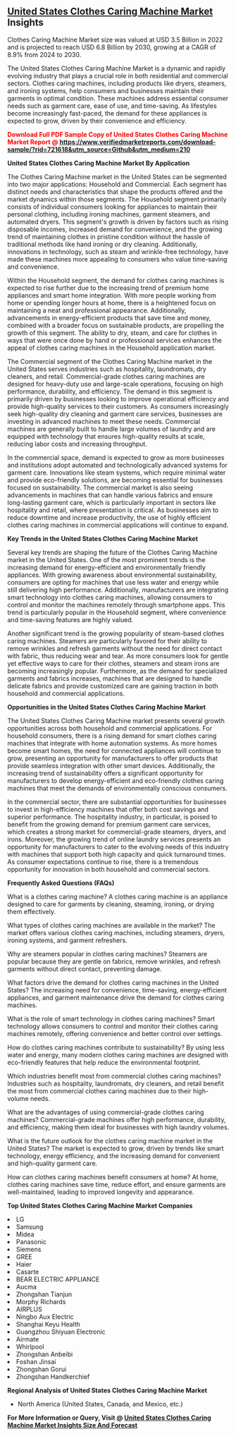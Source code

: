 <h2><a href="https://www.verifiedmarketreports.com/download-sample/?rid=721618&amp;utm_source=Github&amp;utm_medium=210" target="_blank">United States Clothes Caring Machine Market</a> Insights</h2><p>Clothes Caring Machine Market size was valued at USD 3.5 Billion in 2022 and is projected to reach USD 6.8 Billion by 2030, growing at a CAGR of 8.9% from 2024 to 2030.</p><p><p>The United States Clothes Caring Machine Market is a dynamic and rapidly evolving industry that plays a crucial role in both residential and commercial sectors. Clothes caring machines, including products like dryers, steamers, and ironing systems, help consumers and businesses maintain their garments in optimal condition. These machines address essential consumer needs such as garment care, ease of use, and time-saving. As lifestyles become increasingly fast-paced, the demand for these appliances is expected to grow, driven by their convenience and efficiency. <strong><p><span class=""><span style="color: #ff0000;"><strong>Download Full PDF Sample Copy of United States Clothes Caring Machine Market Report</strong> @ </span><a href="https://www.verifiedmarketreports.com/download-sample/?rid=721618&amp;utm_source=Github&amp;utm_medium=210" target="_blank">https://www.verifiedmarketreports.com/download-sample/?rid=721618&amp;utm_source=Github&amp;utm_medium=210</a></span></p></strong></p><p><strong>United States Clothes Caring Machine Market By Application</strong></p><p>The Clothes Caring Machine market in the United States can be segmented into two major applications: Household and Commercial. Each segment has distinct needs and characteristics that shape the products offered and the market dynamics within those segments. The Household segment primarily consists of individual consumers looking for appliances to maintain their personal clothing, including ironing machines, garment steamers, and automated dryers. This segment's growth is driven by factors such as rising disposable incomes, increased demand for convenience, and the growing trend of maintaining clothes in pristine condition without the hassle of traditional methods like hand ironing or dry cleaning. Additionally, innovations in technology, such as steam and wrinkle-free technology, have made these machines more appealing to consumers who value time-saving and convenience.<p>Within the Household segment, the demand for clothes caring machines is expected to rise further due to the increasing trend of premium home appliances and smart home integration. With more people working from home or spending longer hours at home, there is a heightened focus on maintaining a neat and professional appearance. Additionally, advancements in energy-efficient products that save time and money, combined with a broader focus on sustainable products, are propelling the growth of this segment. The ability to dry, steam, and care for clothes in ways that were once done by hand or professional services enhances the appeal of clothes caring machines in the Household application market.</p><p>The Commercial segment of the Clothes Caring Machine market in the United States serves industries such as hospitality, laundromats, dry cleaners, and retail. Commercial-grade clothes caring machines are designed for heavy-duty use and large-scale operations, focusing on high performance, durability, and efficiency. The demand in this segment is primarily driven by businesses looking to improve operational efficiency and provide high-quality services to their customers. As consumers increasingly seek high-quality dry cleaning and garment care services, businesses are investing in advanced machines to meet these needs. Commercial machines are generally built to handle large volumes of laundry and are equipped with technology that ensures high-quality results at scale, reducing labor costs and increasing throughput.<p>In the commercial space, demand is expected to grow as more businesses and institutions adopt automated and technologically advanced systems for garment care. Innovations like steam systems, which require minimal water and provide eco-friendly solutions, are becoming essential for businesses focused on sustainability. The commercial market is also seeing advancements in machines that can handle various fabrics and ensure long-lasting garment care, which is particularly important in sectors like hospitality and retail, where presentation is critical. As businesses aim to reduce downtime and increase productivity, the use of highly efficient clothes caring machines in commercial applications will continue to expand.</p><p><strong>Key Trends in the United States Clothes Caring Machine Market</strong></p><p>Several key trends are shaping the future of the Clothes Caring Machine market in the United States. One of the most prominent trends is the increasing demand for energy-efficient and environmentally friendly appliances. With growing awareness about environmental sustainability, consumers are opting for machines that use less water and energy while still delivering high performance. Additionally, manufacturers are integrating smart technology into clothes caring machines, allowing consumers to control and monitor the machines remotely through smartphone apps. This trend is particularly popular in the Household segment, where convenience and time-saving features are highly valued.</p><p>Another significant trend is the growing popularity of steam-based clothes caring machines. Steamers are particularly favored for their ability to remove wrinkles and refresh garments without the need for direct contact with fabric, thus reducing wear and tear. As more consumers look for gentle yet effective ways to care for their clothes, steamers and steam irons are becoming increasingly popular. Furthermore, as the demand for specialized garments and fabrics increases, machines that are designed to handle delicate fabrics and provide customized care are gaining traction in both household and commercial applications.</p><p><strong>Opportunities in the United States Clothes Caring Machine Market</strong></p><p>The United States Clothes Caring Machine market presents several growth opportunities across both household and commercial applications. For household consumers, there is a rising demand for smart clothes caring machines that integrate with home automation systems. As more homes become smart homes, the need for connected appliances will continue to grow, presenting an opportunity for manufacturers to offer products that provide seamless integration with other smart devices. Additionally, the increasing trend of sustainability offers a significant opportunity for manufacturers to develop energy-efficient and eco-friendly clothes caring machines that meet the demands of environmentally conscious consumers.</p><p>In the commercial sector, there are substantial opportunities for businesses to invest in high-efficiency machines that offer both cost savings and superior performance. The hospitality industry, in particular, is poised to benefit from the growing demand for premium garment care services, which creates a strong market for commercial-grade steamers, dryers, and irons. Moreover, the growing trend of online laundry services presents an opportunity for manufacturers to cater to the evolving needs of this industry with machines that support both high capacity and quick turnaround times. As consumer expectations continue to rise, there is a tremendous opportunity for innovation in both household and commercial sectors.</p><p><strong>Frequently Asked Questions (FAQs)</strong></p><p>What is a clothes caring machine? A clothes caring machine is an appliance designed to care for garments by cleaning, steaming, ironing, or drying them effectively.</p><p>What types of clothes caring machines are available in the market? The market offers various clothes caring machines, including steamers, dryers, ironing systems, and garment refreshers.</p><p>Why are steamers popular in clothes caring machines? Steamers are popular because they are gentle on fabrics, remove wrinkles, and refresh garments without direct contact, preventing damage.</p><p>What factors drive the demand for clothes caring machines in the United States? The increasing need for convenience, time-saving, energy-efficient appliances, and garment maintenance drive the demand for clothes caring machines.</p><p>What is the role of smart technology in clothes caring machines? Smart technology allows consumers to control and monitor their clothes caring machines remotely, offering convenience and better control over settings.</p><p>How do clothes caring machines contribute to sustainability? By using less water and energy, many modern clothes caring machines are designed with eco-friendly features that help reduce the environmental footprint.</p><p>Which industries benefit most from commercial clothes caring machines? Industries such as hospitality, laundromats, dry cleaners, and retail benefit the most from commercial clothes caring machines due to their high-volume needs.</p><p>What are the advantages of using commercial-grade clothes caring machines? Commercial-grade machines offer high performance, durability, and efficiency, making them ideal for businesses with high laundry volumes.</p><p>What is the future outlook for the clothes caring machine market in the United States? The market is expected to grow, driven by trends like smart technology, energy efficiency, and the increasing demand for convenient and high-quality garment care.</p><p>How can clothes caring machines benefit consumers at home? At home, clothes caring machines save time, reduce effort, and ensure garments are well-maintained, leading to improved longevity and appearance.</p></p><p><strong>Top United States Clothes Caring Machine Market Companies</strong></p><div data-test-id=""><p><li>LG</li><li> Samsung</li><li> Midea</li><li> Panasonic</li><li> Siemens</li><li> GREE</li><li> Haier</li><li> Casarte</li><li> BEAR ELECTRIC APPLIANCE</li><li> Aucma</li><li> Zhongshan Tianjun</li><li> Morphy Richards</li><li> AIRPLUS</li><li> Ningbo Aux Electric</li><li> Shanghai Keyu Health</li><li> Guangzhou Shiyuan Electronic</li><li> Airmate</li><li> Whirlpool</li><li> Zhongshan Anbeibi</li><li> Foshan Jinsai</li><li> Zhongshan Gorui</li><li> Zhongshan Handkerchief</li></p><div><strong>Regional Analysis of&nbsp;United States Clothes Caring Machine Market</strong></div><ul><li dir="ltr"><p dir="ltr">North America&nbsp;(United States, Canada, and Mexico, etc.)</p></li></ul><p><strong>For More Information or Query, Visit @&nbsp;</strong><strong><a href="https://www.verifiedmarketreports.com/product/clothes-caring-machine-market/?utm_source=Github&amp;utm_medium=210" target="_blank">United States Clothes Caring Machine Market Insights Size And Forecast</a></strong></p></div>
